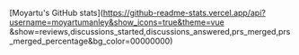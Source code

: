 [Moyartu's GitHub stats](https://github-readme-stats.vercel.app/api?username=moyartumanley&show_icons=true&theme=vue &show=reviews,discussions_started,discussions_answered,prs_merged,prs_merged_percentage&bg_color=00000000)

<!--
**moyartumanley/moyartumanley** is a ✨ _special_ ✨ repository because its `README.md` (this file) appears on your GitHub profile.

Here are some ideas to get you started:

- 🔭 I’m currently working on ...
- 🌱 I’m currently learning ...
- 👯 I’m looking to collaborate on ...
- 🤔 I’m looking for help with ...
- 💬 Ask me about ...
- 📫 How to reach me: ...
- 😄 Pronouns: ...
- ⚡ Fun fact: ...
-->
